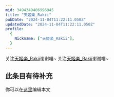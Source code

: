 ```yaml
---
mid: 3494349406996945
title: "天姬楽_Rakii"
pubDate: "2024-11-04T11:22:11.050Z"
updatedDate: "2024-11-04T11:22:11.050Z"
profile:
  {
    Nickname: ["天姬楽_Rakii"],
  }
---
```


关注[天姬楽_Rakii](https://space.bilibili.com/3494349406996945)谢谢喵~ 关注[天姬楽_Rakii](https://space.bilibili.com/3494349406996945)谢谢喵~

## 此条目有待补充
你可以在[这里](https://github.com/Yuhanawa/VTuber.ICU/edit/master/src/content/v/天姬楽_Rakii/index.md)编辑本文

